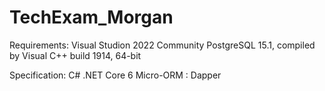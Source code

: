 # TechExam_Morgan
Requirements:
Visual Studion 2022 Community
PostgreSQL 15.1, compiled by Visual C++ build 1914, 64-bit

Specification:
C# .NET Core 6
Micro-ORM : Dapper
